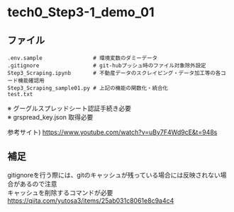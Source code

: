 # tech0_Step3-1_demo_01
## ファイル
```
.env.sample                # 環境変数のダミーデータ
.gitignore                 # git-hubプッシュ時のファイル対象除外設定
Step3_Scraping.ipynb       # 不動産データのスクレイピング・データ加工等の各コード機能確認用  
Step3_Scraping_sample01.py # 上記の機能の関数化・統合化 
test.txt                     
```

※ グーグルスプレッドシート認証手続き必要  
※ grspread_key.json  取得必要  
  
参考サイト) https://www.youtube.com/watch?v=uBy7F4Wd9cE&t=948s

## 補足
gitignoreを行う際には、gitのキャッシュが残っている場合には反映されない場合があるので注意  
キャッシュを削除するコマンドが必要  
https://qiita.com/yutosa3/items/25ab031c8061e8c9a4c4
